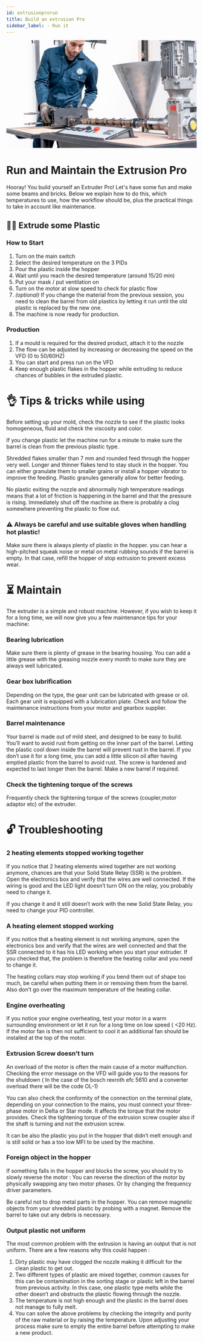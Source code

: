 ```yaml
---
id: extrusionprorun
title: Build an extrusion Pro
sidebar_label: - Run it
---
```


<style>
:root {
  --highlight: #f29094;
  --hover: #f29094;
}
</style>

![Shredder](assets/build/extruderpro-run.jpg)

# Run and Maintain the Extrusion Pro
Hooray! You build yourself an Extruder Pro! Let's have some fun and make some beams and bricks. Below we explain how to do this, which temperatures to use, how the workflow should be, plus the practical things to take in account like maintenance.

## 🏃‍♀️ Extrude some Plastic

### How to Start

1. Turn on the main switch
2. Select the desired temperature on the 3 PIDs
3. Pour the plastic inside the hopper
4. Wait until you reach the desired temperature (around 15/20 min)
5. Put your mask / put ventilation on
6. Turn on the motor at slow speed to check for plastic flow
7. <i>(optional)</i> If you change the material from the previous session, you need to clean the barrel from old plastics by letting it run until the old plastic is replaced by the new one.
8. The machine is now ready for production.

### Production

1. If a mould is required for the desired product, attach it to the nozzle
2. The flow can be adjusted by increasing or decreasing the speed on the VFD (0 to 50/60HZ)
3. You can start and press run on the VFD
4. Keep enough plastic flakes in the hopper while extruding to reduce chances of bubbles in the extruded plastic.

# 👌 Tips & tricks while using

Before setting up your mold, check the nozzle to see if the plastic looks homogeneous, fluid and check the viscosity and color.

If you change plastic let the machine run for a minute to make sure the barrel is clean from the previous plastic type.

Shredded flakes smaller than 7 mm and rounded feed through the hopper very well. Longer and thinner flakes tend to stay stuck in the hopper. You can either granulate them to smaller grains or install a hopper vibrator to improve the feeding. Plastic granules generally allow for better feeding.

No plastic exiting the nozzle and abnormally high temperature readings means that a lot of friction is happening in the barrel and that the pressure is rising. Immediately shut off the machine as there is probably a clog somewhere preventing the plastic to flow out.

### ⚠️ Always be careful and use suitable gloves when handling hot plastic!

Make sure there is always plenty of plastic in the hopper. you can hear a high-pitched squeak noise or metal on metal rubbing sounds if the barrel is empty. In that case, refill the hopper of stop extrusion to prevent excess wear.

# ⏳ Maintain

The extruder is a simple and robust machine. However, if you wish to keep it for a long time, we will now give you a few maintenance tips for your machine:

### Bearing lubrication

Make sure there is plenty of grease in the bearing housing. You can add a little grease with the greasing nozzle every month to make sure they are always well lubricated.

### Gear box lubrification

Depending on the type, the gear unit can be lubricated with grease or oil. Each gear unit is equipped with a lubrication plate. Check and follow the maintenance instructions from your motor and gearbox supplier.

### Barrel maintenance

Your barrel is made out of mild steel, and designed to be easy to build. You’ll want to avoid rust from getting on the inner part of the barrel. Letting the plastic cool down inside the barrel will prevent rust in the barrel. If you don’t use it for a long time, you can add a little silicon oil after having emptied plastic from the barrel to avoid rust. The screw is hardened and expected to last longer then the barrel. Make a new barrel if required.

### Check the tightening torque of the screws

Frequently check the tightening torque of the screws (coupler,motor adaptor etc) of the extruder.

# 🔓 Troubleshooting

### 2 heating elements stopped working together

If you notice that 2 heating elements wired together are not working anymore, chances are that your Solid State Relay (SSR) is the problem. Open the electronics box and verify that the wires are well connected. If the wiring is good and the LED light doesn’t turn ON on the relay, you probably need to change it.

If you change it and it still doesn’t work with the new Solid State Relay, you need to change your PID controller.

### A heating element stopped working

If you notice that a heating element is not working anymore, open the electronics box and verify that the wires are well connected and that the SSR connected to it has his LED working when you start your extruder. If you  checked that, the problem is therefore the heating collar and you need to change it.

The heating collars may stop working if you bend them out of shape too much, be careful when putting them in or removing them from the barrel.
Also don’t go over the maximum temperature of the heating collar.

### Engine overheating

If you notice your engine overheating, test your motor in a warm surrounding environment or let it run for a long time on low speed ( <20 Hz). If the motor fan is then not sufficient to cool it an additional fan should be installed at the top of the motor.

### Extrusion Screw doesn’t turn

An overload of the motor is often the main cause of a motor malfunction. Checking the error message on the VFD will guide you to the reasons for the shutdown ( In the case of the bosch rexroth efc 5610 and a converter overload there will be the code OL-1)

You can also check the conformity of the connection on the terminal plate, depending on your connection to the mains, you must connect your three-phase motor in Delta or Star mode. It affects the torque that the motor provides. Check the tightening torque of the extrusion screw coupler also if the shaft is turning and not the extrusion screw.

It can be also the plastic you put in the hopper that didn’t melt enough and is still solid or has a too low MFI to be used by the machine.

### Foreign object in the hopper

If  something falls in the hopper and blocks the screw, you should try to slowly reverse the motor : You can reverse the direction of the motor by physically swapping any two motor phases. Or by changing the frequency driver parameters.

Be careful not to drop metal parts in the hopper. You can remove magnetic objects from your shredded plastic by probing with a magnet. Remove the barrel to take out any debris is necessary.

### Output plastic not uniform

The most common problem with the extrusion is having an output that is not uniform. There are a few reasons why this could happen :

1. Dirty plastic may have clogged the nozzle making it difficult for the clean plastic to get out.
2. Two different types of plastic are mixed together, common causes for this can be contamination in the sorting stage or plastic left in the barrel from previous activity. In this case, one plastic type melts while the other doesn’t and obstructs the plastic flowing through the nozzle.
3. The temperature is not high enough and the plastic in the barrel does not manage to fully melt.
4. You can solve the above problems by checking the integrity and purity of the raw material or by raising the temperature. Upon adjusting your process make sure to empty the entire barrel before attempting to make a new product.
